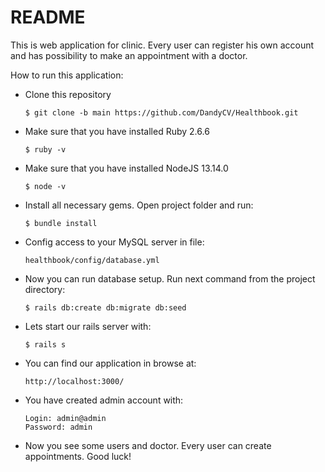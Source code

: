 # README

This is web application for clinic. Every user can register his own account and has possibility to make an appointment with a doctor.

How to run this application:

* Clone this repository 
  ```test
  $ git clone -b main https://github.com/DandyCV/Healthbook.git
  ``` 

* Make sure that you have installed Ruby 2.6.6
  ```test
  $ ruby -v
  ```

* Make sure that you have installed NodeJS 13.14.0
  ```test
  $ node -v
  ```
  
* Install all necessary gems. Open project folder and run:
  ```test
  $ bundle install
  ```

* Config access to your MySQL server in file:
  ```test
  healthbook/config/database.yml
  ```

* Now you can run database setup. Run next command from the project directory:
  ```test
  $ rails db:create db:migrate db:seed
  ```

* Lets start our rails server with:
  ```test
  $ rails s
  ```
  
* You can find our application in browse at:
    ```test
    http://localhost:3000/
    ```

* You have created admin account with:
  ```test
  Login: admin@admin
  Password: admin
  ```

* Now you see some users and doctor. Every user can create appointments. Good luck!

